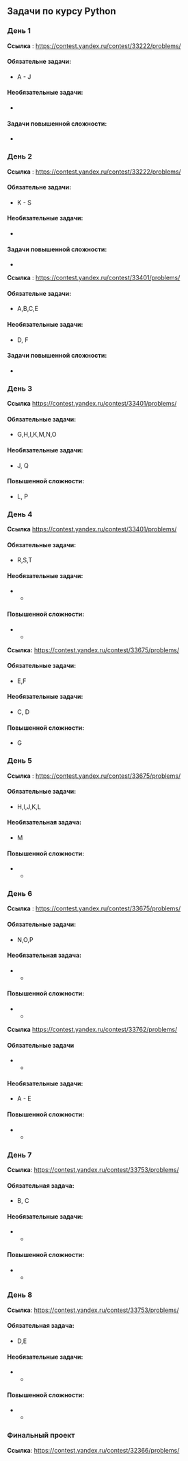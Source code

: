 ## Задачи по курсу Python

### День 1
**Ссылка** : https://contest.yandex.ru/contest/33222/problems/

#### Обязательне задачи:
* A - J

#### Необязательные задачи:
-

#### Задачи повышенной сложности:
-

### День 2
**Ссылка** : https://contest.yandex.ru/contest/33222/problems/

#### Обязательне задачи:
* K - S

#### Необязательные задачи:
-

#### Задачи повышенной сложности:
-

**Ссылка** : https://contest.yandex.ru/contest/33401/problems/
#### Обязательне задачи:
* A,B,C,E

#### Необязательные задачи:
* D, F

#### Задачи повышенной сложности:
-


### День 3
**Ссылка** https://contest.yandex.ru/contest/33401/problems/

#### Обязательные задачи:
* G,H,I,K,M,N,O

#### Необязательные задачи:
* J, Q

#### Повышенной сложности:
* L, P


### День 4
**Ссылка** https://contest.yandex.ru/contest/33401/problems/

#### Обязательные задачи:
* R,S,T

#### Необязательные задачи:
* -

#### Повышенной сложности:
* -

**Ссылка:** https://contest.yandex.ru/contest/33675/problems/
#### Обязательные задачи:
* E,F

#### Необязательные задачи:
* C, D

#### Повышенной сложности:
* G


### День 5

**Ссылка** : https://contest.yandex.ru/contest/33675/problems/
#### Обязательные задачи:
* H,I,J,K,L
#### Необязательная задача:
* M
#### Повышенной сложности:
* -

### День 6

**Ссылка** : https://contest.yandex.ru/contest/33675/problems/
#### Обязательные задачи:
* N,O,P
#### Необязательная задача:
* -
#### Повышенной сложности:
* -

**Ссылка** https://contest.yandex.ru/contest/33762/problems/
#### Обязательные задачи
* -
#### Необязательные задачи:
* A - E
#### Повышенной сложности:
* -

### День 7
**Ссылка**: https://contest.yandex.ru/contest/33753/problems/

#### Обязательная задача:
* B, C

#### Необязательные задачи:
* -

#### Повышенной сложности:
* -

### День 8
**Ссылка**: https://contest.yandex.ru/contest/33753/problems/

#### Обязательная задача:
* D,E

#### Необязательные задачи:
* -

#### Повышенной сложности:
* -



### Финальный проект
**Ссылка**: https://contest.yandex.ru/contest/32366/problems/